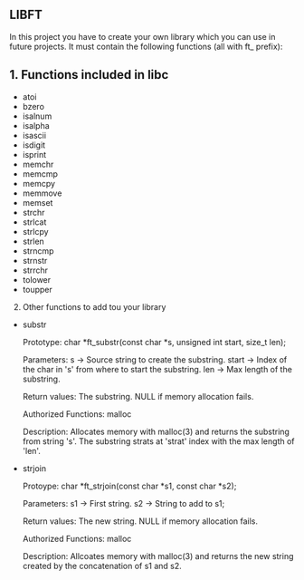 ## LIBFT

In this project you have to create your own library which you can use in future projects.
It must contain the following functions (all with ft_ prefix):

## 1. Functions included in libc
- atoi					
- bzero
- isalnum				
- isalpha
- isascii				
- isdigit
- isprint				
- memchr
- memcmp				
- memcpy
- memmove				
- memset
- strchr				
- strlcat
- strlcpy				
- strlen
- strncmp				
- strnstr
- strrchr				
- tolower
- toupper


2. Other functions to add tou your library
* substr

	Prototype:	char *ft_substr(const char *s, unsigned int start, size_t len);

	Parameters:	s -> Source string to create the substring.
			start -> Index of the char in 's' from where to start the substring.
			len -> Max length of the substring.

	Return values:	The substring.
			NULL if memory allocation fails.

	Authorized 
	Functions:	malloc

	Description:	Allocates memory with malloc(3) and returns the substring from string 's'.
			The substring strats at 'strat' index with the max length of 'len'.




* strjoin


	Protoype:	char *ft_strjoin(const char *s1, const char *s2);

	Parameters:	s1 -> First string.
			s2 -> String to add to s1;

	Return values:	The new string.
			NULL if memory allocation fails.

	Authorized
	Functions:	malloc

	Description:	Allcoates memory with malloc(3) and returns the new string created by the
			concatenation of s1 and s2.
